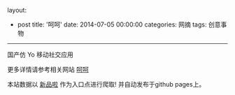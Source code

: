 layout: 
  - post 
title: '呵呵' 
date: 2014-07-05 00:00:00 
categories: 网摘 
tags: 创意事物 
---

国产仿 Yo 移动社交应用  

更多详情请参考相关网站 [呵呵](http://hehehe.im/)  

本站数据以 [新品啦](http://xinpinla.com/) 作为入口点进行爬取! 并自动发布于github pages上。  
